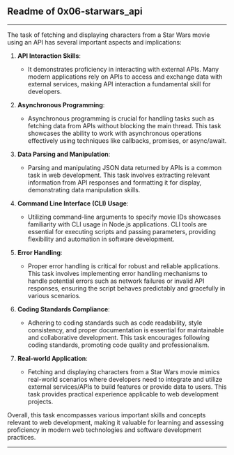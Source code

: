 ## Readme of 0x06-starwars_api
---

The task of fetching and displaying characters from a Star Wars movie using an API has several important aspects and implications:

1. **API Interaction Skills**:
   - It demonstrates proficiency in interacting with external APIs. Many modern applications rely on APIs to access and exchange data with external services, making API interaction a fundamental skill for developers.

2. **Asynchronous Programming**:
   - Asynchronous programming is crucial for handling tasks such as fetching data from APIs without blocking the main thread. This task showcases the ability to work with asynchronous operations effectively using techniques like callbacks, promises, or async/await.

3. **Data Parsing and Manipulation**:
   - Parsing and manipulating JSON data returned by APIs is a common task in web development. This task involves extracting relevant information from API responses and formatting it for display, demonstrating data manipulation skills.

4. **Command Line Interface (CLI) Usage**:
   - Utilizing command-line arguments to specify movie IDs showcases familiarity with CLI usage in Node.js applications. CLI tools are essential for executing scripts and passing parameters, providing flexibility and automation in software development.

5. **Error Handling**:
   - Proper error handling is critical for robust and reliable applications. This task involves implementing error handling mechanisms to handle potential errors such as network failures or invalid API responses, ensuring the script behaves predictably and gracefully in various scenarios.

6. **Coding Standards Compliance**:
   - Adhering to coding standards such as code readability, style consistency, and proper documentation is essential for maintainable and collaborative development. This task encourages following coding standards, promoting code quality and professionalism.

7. **Real-world Application**:
   - Fetching and displaying characters from a Star Wars movie mimics real-world scenarios where developers need to integrate and utilize external services/APIs to build features or provide data to users. This task provides practical experience applicable to web development projects.

Overall, this task encompasses various important skills and concepts relevant to web development, making it valuable for learning and assessing proficiency in modern web technologies and software development practices.

---
